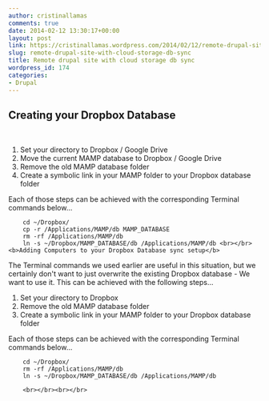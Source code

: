 ```yaml
---
author: cristinallamas
comments: true
date: 2014-02-12 13:30:17+00:00
layout: post
link: https://cristinallamas.wordpress.com/2014/02/12/remote-drupal-site-with-cloud-storage-db-sync/
slug: remote-drupal-site-with-cloud-storage-db-sync
title: Remote drupal site with cloud storage db sync
wordpress_id: 174
categories:
- Drupal
---
```


## Creating your Dropbox Database

 

  1. Set your directory to Dropbox / Google Drive
  2. Move the current MAMP database to Dropbox / Google Drive
  3. Remove the old MAMP database folder
  4. Create a symbolic link in your MAMP folder to your Dropbox database folder

Each of those steps can be achieved with the corresponding Terminal commands below...

```
    cd ~/Dropbox/
    cp -r /Applications/MAMP/db MAMP_DATABASE
    rm -rf /Applications/MAMP/db
    ln -s ~/Dropbox/MAMP_DATABASE/db /Applications/MAMP/db <br></br><b>Adding Computers to your Dropbox Database sync setup</b>
```

The Terminal commands we used earlier are useful in this situation, but we certainly don't want to just overwrite the existing Dropbox database - We want to use it. This can be achieved with the following steps…

  1. Set your directory to Dropbox
  2. Remove the old MAMP database folder
  3. Create a symbolic link in your MAMP folder to your Dropbox database folder

Each of those steps can be achieved with the corresponding Terminal commands below...

```
    cd ~/Dropbox/
    rm -rf /Applications/MAMP/db
    ln -s ~/Dropbox/MAMP_DATABASE/db /Applications/MAMP/db 
    
    <br></br><br></br>
```